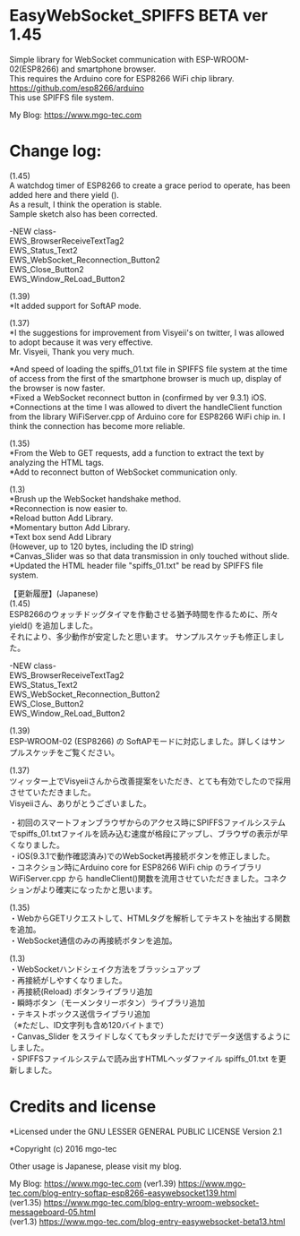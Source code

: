 # EasyWebSocket_SPIFFS BETA ver 1.45
Simple library for WebSocket communication with ESP-WROOM-02(ESP8266) and smartphone browser.  
This requires the Arduino core for ESP8266 WiFi chip library.  
https://github.com/esp8266/arduino  
This use SPIFFS file system.

My Blog: https://www.mgo-tec.com
# Change log:

(1.45)  
A watchdog timer of ESP8266 to create a grace period to operate, has been added here and there yield ().  
As a result, I think the operation is stable.  
Sample sketch also has been corrected.  

-NEW class-  
EWS_BrowserReceiveTextTag2  
EWS_Status_Text2  
EWS_WebSocket_Reconnection_Button2  
EWS_Close_Button2  
EWS_Window_ReLoad_Button2  

(1.39)  
*It added support for SoftAP mode.

(1.37)  
*I the suggestions for improvement from Visyeii's on twitter, I was allowed to adopt because it was very effective.  
Mr. Visyeii, Thank you very much.

*And speed of loading the spiffs_01.txt file in SPIFFS file system at the time of access from the first of the smartphone browser is much up, display of the browser is now faster.  
*Fixed a WebSocket reconnect button in (confirmed by ver 9.3.1) iOS.  
*Connections at the time I was allowed to divert the handleClient function from the library WiFiServer.cpp of Arduino core for ESP8266 WiFi chip in. I think the connection has become more reliable.  

(1.35)  
*From the Web to GET requests, add a function to extract the text by analyzing the HTML tags.  
*Add to reconnect button of WebSocket communication only.

(1.3)  
*Brush up the WebSocket handshake method.  
*Reconnection is now easier to.  
*Reload button Add Library.  
*Momentary button Add Library.  
*Text box send Add Library  
(However, up to 120 bytes, including the ID string)  
*Canvas_Slider was so that data transmission in only touched without slide.  
*Updated the HTML header file "spiffs_01.txt" be read by SPIFFS file system.

【更新履歴】(Japanese)   
(1.45)  
ESP8266のウォッチドッグタイマを作動させる猶予時間を作るために、所々 yield() を追加しました。  
それにより、多少動作が安定したと思います。
サンプルスケッチも修正しました。

-NEW class-  
EWS_BrowserReceiveTextTag2  
EWS_Status_Text2  
EWS_WebSocket_Reconnection_Button2  
EWS_Close_Button2  
EWS_Window_ReLoad_Button2  

(1.39)  
ESP-WROOM-02 (ESP8266) の SoftAPモードに対応しました。詳しくはサンプルスケッチをご覧ください。

(1.37)  
ツィッター上でVisyeiiさんから改善提案をいただき、とても有効でしたので採用させていただきました。  
Visyeiiさん、ありがとうございました。

・初回のスマートフォンブラウザからのアクセス時にSPIFFSファイルシステムでspiffs_01.txtファイルを読み込む速度が格段にアップし、ブラウザの表示が早くなりました。  
・iOS(9.3.1で動作確認済み)でのWebSocket再接続ボタンを修正しました。  
・コネクション時にArduino core for ESP8266 WiFi chip のライブラリ WiFiServer.cpp から handleClient()関数を流用させていただきました。コネクションがより確実になったかと思います。  

(1.35)  
・WebからGETリクエストして、HTMLタグを解析してテキストを抽出する関数を追加。  
・WebSocket通信のみの再接続ボタンを追加。

(1.3)  
・WebSocketハンドシェイク方法をブラッシュアップ  
・再接続がしやすくなりました。  
・再接続(Reload) ボタンライブラリ追加  
・瞬時ボタン（モーメンタリーボタン）ライブラリ追加  
・テキストボックス送信ライブラリ追加  
（※ただし、ID文字列も含め120バイトまで）  
・Canvas_Slider をスライドしなくてもタッチしただけでデータ送信するようにしました。  
・SPIFFSファイルシステムで読み出すHTMLヘッダファイル spiffs_01.txt を更新しました。  
# Credits and license
*Licensed under the GNU LESSER GENERAL PUBLIC LICENSE Version 2.1

*Copyright (c) 2016 mgo-tec

Other usage is Japanese, please visit my blog.

My Blog:  https://www.mgo-tec.com
(ver1.39) https://www.mgo-tec.com/blog-entry-softap-esp8266-easywebsocket139.html  
(ver1.35) https://www.mgo-tec.com/blog-entry-wroom-websocket-messageboard-05.html  
(ver1.3) https://www.mgo-tec.com/blog-entry-easywebsocket-beta13.html